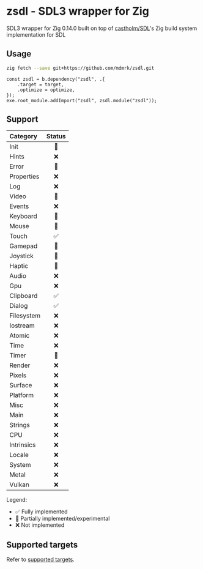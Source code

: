 # zsdl - SDL3 wrapper for Zig
SDL3 wrapper for Zig 0.14.0 built on top of [castholm/SDL](https://github.com/castholm/SDL)'s Zig build system implementation for SDL

## Usage
```sh
zig fetch --save git+https://github.com/mdmrk/zsdl.git
```
```zig
const zsdl = b.dependency("zsdl", .{
    .target = target,
    .optimize = optimize,
});
exe.root_module.addImport("zsdl", zsdl.module("zsdl"));
```

## Support
| Category | Status |
|:-|:-:|
| Init | 🧪 |
| Hints | ❌ |
| Error | 🧪 |
| Properties | ❌ |
| Log | ❌ |
| Video | 🧪 |
| Events | ❌ |
| Keyboard | 🧪 |
| Mouse | 🧪 |
| Touch | ✅ |
| Gamepad | 🧪 |
| Joystick | 🧪 |
| Haptic | 🧪 |
| Audio | ❌ |
| Gpu | ❌ |
| Clipboard | ✅ |
| Dialog | ✅ |
| Filesystem | ❌ |
| Iostream | ❌ |
| Atomic | ❌ |
| Time | ❌ |
| Timer | 🧪 |
| Render | ❌ |
| Pixels | ❌ |
| Surface | ❌ |
| Platform | ❌ |
| Misc | ❌ |
| Main | ❌ |
| Strings | ❌ |
| CPU | ❌ |
| Intrinsics | ❌ |
| Locale | ❌ |
| System | ❌ |
| Metal | ❌ |
| Vulkan | ❌ |

Legend:
- ✅ Fully implemented
- 🧪 Partially implemented/experimental
- ❌ Not implemented

## Supported targets
Refer to [supported targets](https://github.com/castholm/SDL?tab=readme-ov-file#supported-targets).
